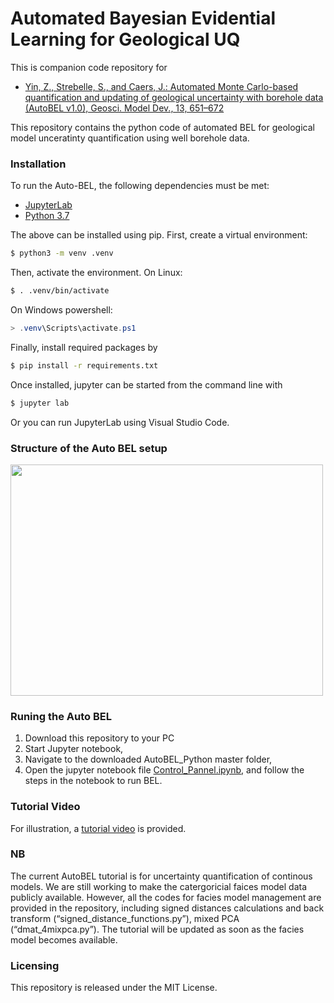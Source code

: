 # Automated Bayesian Evidential Learning for Geological UQ 

This is companion code repository for 
* [Yin, Z., Strebelle, S., and Caers, J.: Automated Monte Carlo-based quantification and updating of geological uncertainty with borehole data (AutoBEL v1.0), Geosci. Model Dev., 13, 651–672](https://www.geosci-model-dev.net/13/651/2020/gmd-13-651-2020.html)
<p> This repository contains the python code of automated BEL for geological model unceratinty quantification using well borehole data.

### Installation

To run the Auto-BEL, the following dependencies must be met:
* [JupyterLab](http://jupyter.org/) 
* [Python 3.7](https://www.python.org/) 

The above can be installed using pip. First, create a virtual environment:

```bash
$ python3 -m venv .venv
```

Then, activate the environment. On Linux:

```bash
$ . .venv/bin/activate
```

On Windows powershell:

```powershell
> .venv\Scripts\activate.ps1
```

Finally, install required packages by

```bash
$ pip install -r requirements.txt
```

Once installed, jupyter can be started from the command line with

```bash
$ jupyter lab
```

Or you can run JupyterLab using Visual Studio Code.
	
### Structure of the Auto BEL setup
<img src="source_code/img/dataset_struture.jpg" width="500" height="370">


### Runing the Auto BEL

1. Download this repository to your PC
2. Start Jupyter notebook,
3. Navigate to the downloaded AutoBEL_Python master folder, 
4. Open the jupyter notebook file [Control_Pannel.ipynb](https://github.com/sdyinzhen/AutoBEL_Python/blob/master/Control_Pannel.ipynb), and follow the steps in the notebook to run BEL. 

### Tutorial Video
For illustration, a [tutorial video](https://youtu.be/9dP1jCvMOXo) is provided. 

### NB
The current AutoBEL tutorial is for uncertainty quantification of continous models. We are still working to make the catergoricial faices model data publicly available. However, all the codes for facies model management are provided in the repository, including signed distances calculations and back transform (“signed_distance_functions.py”), mixed PCA (“dmat_4mixpca.py”). The tutorial will be updated as soon as the facies model becomes available.

### Licensing
This repository is released under the MIT License.
